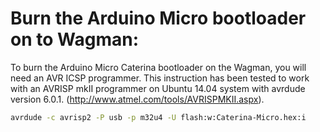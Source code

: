 # Burn the Arduino Micro bootloader on to Wagman:
To burn the Arduino Micro Caterina bootloader on the Wagman,
you will need an AVR ICSP programmer. This instruction has
been tested to work with an AVRISP mkII programmer on 
Ubuntu 14.04 system with avrdude version 6.0.1.
(http://www.atmel.com/tools/AVRISPMKII.aspx).

```bash
avrdude -c avrisp2 -P usb -p m32u4 -U flash:w:Caterina-Micro.hex:i

